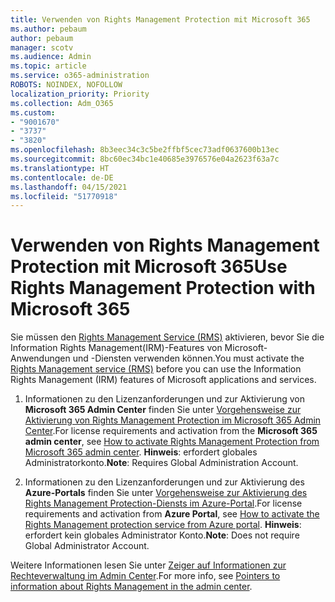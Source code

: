 ```yaml
---
title: Verwenden von Rights Management Protection mit Microsoft 365
ms.author: pebaum
author: pebaum
manager: scotv
ms.audience: Admin
ms.topic: article
ms.service: o365-administration
ROBOTS: NOINDEX, NOFOLLOW
localization_priority: Priority
ms.collection: Adm_O365
ms.custom:
- "9001670"
- "3737"
- "3820"
ms.openlocfilehash: 8b3eec34c3c5be2ffbf5cec73adf0637600b13ec
ms.sourcegitcommit: 8bc60ec34bc1e40685e3976576e04a2623f63a7c
ms.translationtype: HT
ms.contentlocale: de-DE
ms.lasthandoff: 04/15/2021
ms.locfileid: "51770918"
---
```

# <a name="use-rights-management-protection-with-microsoft-365"></a><span data-ttu-id="34665-102">Verwenden von Rights Management Protection mit Microsoft 365</span><span class="sxs-lookup"><span data-stu-id="34665-102">Use Rights Management Protection with Microsoft 365</span></span>

<span data-ttu-id="34665-103">Sie müssen den [Rights Management Service (RMS)](https://docs.microsoft.com/azure/information-protection/what-is-azure-rms) aktivieren, bevor Sie die Information Rights Management(IRM)-Features von Microsoft-Anwendungen und -Diensten verwenden können.</span><span class="sxs-lookup"><span data-stu-id="34665-103">You must activate the [Rights Management service (RMS)](https://docs.microsoft.com/azure/information-protection/what-is-azure-rms) before you can use the Information Rights Management (IRM) features of Microsoft applications and services.</span></span>

1. <span data-ttu-id="34665-104">Informationen zu den Lizenzanforderungen und zur Aktivierung von **Microsoft 365 Admin Center** finden Sie unter [Vorgehensweise zur Aktivierung von Rights Management Protection im Microsoft 365 Admin Center](https://docs.microsoft.com/azure/information-protection/activate-office365).</span><span class="sxs-lookup"><span data-stu-id="34665-104">For license requirements and activation from the **Microsoft 365 admin center**, see [How to activate Rights Management Protection from Microsoft 365 admin center](https://docs.microsoft.com/azure/information-protection/activate-office365).</span></span> <span data-ttu-id="34665-105">**Hinweis**: erfordert globales Administratorkonto.</span><span class="sxs-lookup"><span data-stu-id="34665-105">**Note**: Requires Global Administration Account.</span></span>

2. <span data-ttu-id="34665-106">Informationen zu den Lizenzanforderungen und zur Aktivierung des **Azure-Portals** finden Sie unter [Vorgehensweise zur Aktivierung des Rights Management Protection-Diensts im Azure-Portal](https://docs.microsoft.com/azure/information-protection/activate-azure).</span><span class="sxs-lookup"><span data-stu-id="34665-106">For license requirements and activation from **Azure Portal**, see [How to activate the Rights Management protection service from Azure portal](https://docs.microsoft.com/azure/information-protection/activate-azure).</span></span> <span data-ttu-id="34665-107">**Hinweis**: erfordert kein globales Administrator Konto.</span><span class="sxs-lookup"><span data-stu-id="34665-107">**Note**: Does not require Global Administrator Account.</span></span>

<span data-ttu-id="34665-108">Weitere Informationen lesen Sie unter [Zeiger auf Informationen zur Rechteverwaltung im Admin Center](https://docs.microsoft.com/office365/enterprise/activate-rms-in-office-365).</span><span class="sxs-lookup"><span data-stu-id="34665-108">For more info, see [Pointers to information about Rights Management in the admin center](https://docs.microsoft.com/office365/enterprise/activate-rms-in-office-365).</span></span>
